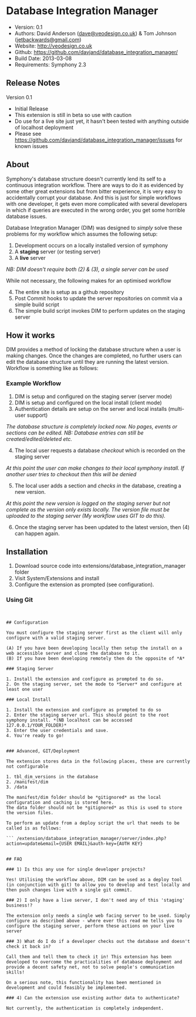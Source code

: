 Database Integration Manager
============================

- Version: 0.1
- Authors: David Anderson (dave@veodesign.co.uk) & Tom Johnson (jetbackwards@gmail.com)
- Website: http://veodesign.co.uk
- Github: https://github.com/davjand/database_integration_manager/
- Build Date: 2013-03-08
- Requirements: Symphony 2.3

## Release Notes

Version 0.1
- Initial Release
- This extension is still in beta so use with caution
- Do use for a live site just yet, it hasn't been tested with anything outside of localhost deployment
- Please see https://github.com/davjand/database_integration_manager/issues for known issues


## About

Symphony's database structure doesn't currently lend its self to a continuous integration workflow. There are ways to do it as evidenced by some other great extensions but from bitter experience, it is very easy to accidentally corrupt your database. And this is just for simple workflows with one developer, it gets even more complicated with several developers in which if queries are executed in the wrong order, you get some horrible database issues.

Database Integration Manager (DIM) was designed to *simply* solve these problems for my workflow which assumes the following setup:

1. Development occurs on a locally installed version of symphony
2. A **staging** server (or testing server) 
3. A **live** server

*NB: DIM doesn't require both (2) & (3), a single server can be used*

While not necessary, the following makes for an optimised workflow

4. The entire site is setup as a github repository
5. Post Commit hooks to update the server repositories on commit via a simple build script
6. The simple build script invokes DIM to perform updates on the staging server

## How it works

DIM provides a method of locking the database structure when a user is making changes. Once the changes are completed, no further users can edit the database structure until they are running the latest version. Workflow is something like as follows:

### Example Workflow

1. DIM is setup and configured on the staging server (server mode)
2. DIM is setup and configured on the local install (client mode)
3. Authentication details are setup on the server and local installs (multi-user support)

*The database structure is completely locked now. No pages, events or sections can be edited. NB: Database entries can still be created/edited/deleted etc.*

4. The local user requests a database *checkout* which is recorded on the staging server

*At this point the user can make changes to their local symphony install. If another user tries to checkout then this will be denied*

5. The local user adds a section and *checks in* the database, creating a new version.

*At this point the new version is logged on the staging server but not complete as the version only exists locally. The version file must be uploaded to the staging server (My workflow uses GIT to do this).*

6. Once the staging server has been updated to the latest version, then (4) can happen again.


## Installation

1. Download source code into extensions/database_integration_manager folder
2. Visit System/Extensions and install
3. Configure the extension as prompted (see configuration).

### Using Git

``` git submodule add git@github.com:davjand/database_integration_manager extensions/database_integration_manager


## Configuration

You must configure the staging server first as the client will only configure with a valid staging server.

(A) If you have been developing locally then setup the install on a web accessible server and clone the database to it.
(B) If you have been developing remotely then do the opposite of *A*

### Staging Server

1. Install the extension and configure as prompted to do so.
2. On the staging server, set the mode to *Server* and configure at least one user

### Local Install

1. Install the extension and configure as prompted to do so
2. Enter the staging server url. This should point to the root symphony install. *(NB localhost can be accessed 127.0.0.1/YOUR_FOLDER)*
3. Enter the user credentials and save.
4. You're ready to go!


### Advanced, GIT/Deployment

The extension stores data in the following places, these are currently not configurable

1. tbl_dim_versions in the database
2. /manifest/dim
3. /data

The manifest/dim folder should be *gitignored* as the local configuration and caching is stored here.
The data folder should not be *gitignored* as this is used to store the version files.

To perform an update from a deploy script the url that needs to be called is as follows:

``` /extension/database_integration_manager/server/index.php?action=update&email={USER EMAIL}&auth-key={AUTH KEY}


## FAQ

### 1) Is this any use for single developer projects?

Yes! Utilising the workflow above, DIM can be used as a deploy tool (in conjunction with git) to allow you to develop and test locally and then push changes live with a single git commit.

### 2) I only have a live server, I don't need any of this 'staging' business!?

The extension only needs a single web facing server to be used. Simply configure as described above - where ever this read me tells you to configure the staging server, perform these actions on your live server

### 3) What do I do if a developer checks out the database and doesn't check it back in?

Call them and tell them to check it in! This extension has been developed to overcome the practicalities of database deployment and provide a decent safety net, not to solve people's communication skills!

On a serious note, this functionality has been mentioned in development and could feasibly be implemented.

### 4) Can the extension use existing author data to authenticate?

Not currently, the authentication is completely independent.




